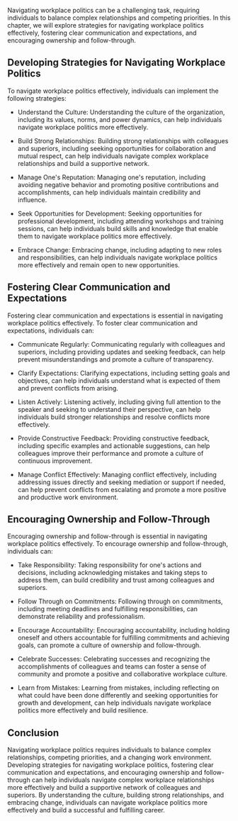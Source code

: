 
Navigating workplace politics can be a challenging task, requiring individuals to balance complex relationships and competing priorities. In this chapter, we will explore strategies for navigating workplace politics effectively, fostering clear communication and expectations, and encouraging ownership and follow-through.

Developing Strategies for Navigating Workplace Politics
-------------------------------------------------------

To navigate workplace politics effectively, individuals can implement the following strategies:

* Understand the Culture: Understanding the culture of the organization, including its values, norms, and power dynamics, can help individuals navigate workplace politics more effectively.

* Build Strong Relationships: Building strong relationships with colleagues and superiors, including seeking opportunities for collaboration and mutual respect, can help individuals navigate complex workplace relationships and build a supportive network.

* Manage One's Reputation: Managing one's reputation, including avoiding negative behavior and promoting positive contributions and accomplishments, can help individuals maintain credibility and influence.

* Seek Opportunities for Development: Seeking opportunities for professional development, including attending workshops and training sessions, can help individuals build skills and knowledge that enable them to navigate workplace politics more effectively.

* Embrace Change: Embracing change, including adapting to new roles and responsibilities, can help individuals navigate workplace politics more effectively and remain open to new opportunities.

Fostering Clear Communication and Expectations
----------------------------------------------

Fostering clear communication and expectations is essential in navigating workplace politics effectively. To foster clear communication and expectations, individuals can:

* Communicate Regularly: Communicating regularly with colleagues and superiors, including providing updates and seeking feedback, can help prevent misunderstandings and promote a culture of transparency.

* Clarify Expectations: Clarifying expectations, including setting goals and objectives, can help individuals understand what is expected of them and prevent conflicts from arising.

* Listen Actively: Listening actively, including giving full attention to the speaker and seeking to understand their perspective, can help individuals build stronger relationships and resolve conflicts more effectively.

* Provide Constructive Feedback: Providing constructive feedback, including specific examples and actionable suggestions, can help colleagues improve their performance and promote a culture of continuous improvement.

* Manage Conflict Effectively: Managing conflict effectively, including addressing issues directly and seeking mediation or support if needed, can help prevent conflicts from escalating and promote a more positive and productive work environment.

Encouraging Ownership and Follow-Through
----------------------------------------

Encouraging ownership and follow-through is essential in navigating workplace politics effectively. To encourage ownership and follow-through, individuals can:

* Take Responsibility: Taking responsibility for one's actions and decisions, including acknowledging mistakes and taking steps to address them, can build credibility and trust among colleagues and superiors.

* Follow Through on Commitments: Following through on commitments, including meeting deadlines and fulfilling responsibilities, can demonstrate reliability and professionalism.

* Encourage Accountability: Encouraging accountability, including holding oneself and others accountable for fulfilling commitments and achieving goals, can promote a culture of ownership and follow-through.

* Celebrate Successes: Celebrating successes and recognizing the accomplishments of colleagues and teams can foster a sense of community and promote a positive and collaborative workplace culture.

* Learn from Mistakes: Learning from mistakes, including reflecting on what could have been done differently and seeking opportunities for growth and development, can help individuals navigate workplace politics more effectively and build resilience.

Conclusion
----------

Navigating workplace politics requires individuals to balance complex relationships, competing priorities, and a changing work environment. Developing strategies for navigating workplace politics, fostering clear communication and expectations, and encouraging ownership and follow-through can help individuals navigate complex workplace relationships more effectively and build a supportive network of colleagues and superiors. By understanding the culture, building strong relationships, and embracing change, individuals can navigate workplace politics more effectively and build a successful and fulfilling career.
